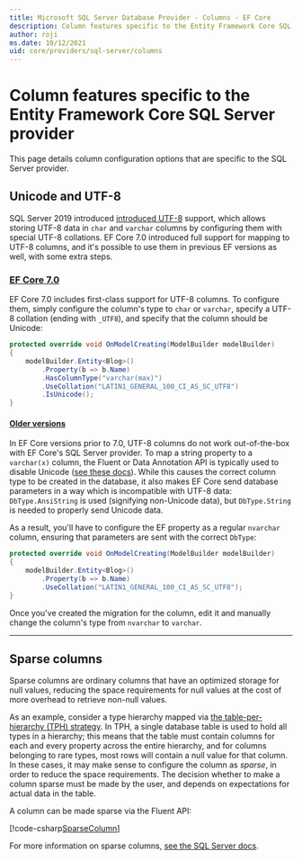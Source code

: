 ```yaml
---
title: Microsoft SQL Server Database Provider - Columns - EF Core
description: Column features specific to the Entity Framework Core SQL Server provider
author: roji
ms.date: 10/12/2021
uid: core/providers/sql-server/columns
---
```

# Column features specific to the Entity Framework Core SQL Server provider

This page details column configuration options that are specific to the SQL Server provider.

## Unicode and UTF-8

SQL Server 2019 introduced [introduced UTF-8](/sql/relational-databases/collations/collation-and-unicode-support#utf8) support, which allows storing UTF-8 data in `char` and `varchar` columns by configuring them with special UTF-8 collations. EF Core 7.0 introduced full support for mapping to UTF-8 columns, and it's possible to use them in previous EF versions as well, with some extra steps.

### [EF Core 7.0](#tab/ef-core-7)

EF Core 7.0 includes first-class support for UTF-8 columns. To configure them, simply configure the column's type to `char` or `varchar`, specify a UTF-8 collation (ending with `_UTF8`), and specify that the column should be Unicode:

```c#
protected override void OnModelCreating(ModelBuilder modelBuilder)
{
    modelBuilder.Entity<Blog>()
        .Property(b => b.Name)
        .HasColumnType("varchar(max)")
        .UseCollation("LATIN1_GENERAL_100_CI_AS_SC_UTF8")
        .IsUnicode();
}
```

#### [Older versions](#tab/older-versions)

In EF Core versions prior to 7.0, UTF-8 columns do not work out-of-the-box with EF Core's SQL Server provider. To map a string property to a `varchar(x)` column, the Fluent or Data Annotation API is typically used to disable Unicode ([see these docs](xref:core/modeling/entity-properties#unicode)). While this causes the correct column type to be created in the database, it also makes EF Core send database parameters in a way which is incompatible with UTF-8 data: `DbType.AnsiString` is used (signifying non-Unicode data), but `DbType.String` is needed to properly send Unicode data.

As a result, you'll have to configure the EF property as a regular `nvarchar` column, ensuring that parameters are sent with the correct `DbType`:

```c#
protected override void OnModelCreating(ModelBuilder modelBuilder)
{
    modelBuilder.Entity<Blog>()
        .Property(b => b.Name)
        .UseCollation("LATIN1_GENERAL_100_CI_AS_SC_UTF8");
}
```

Once you've created the migration for the column, edit it and manually change the column's type from `nvarchar` to `varchar`.

***

## Sparse columns

Sparse columns are ordinary columns that have an optimized storage for null values, reducing the space requirements for null values at the cost of more overhead to retrieve non-null values.

As an example, consider a type hierarchy mapped via [the table-per-hierarchy (TPH) strategy](xref:core/modeling/inheritance#table-per-hierarchy-and-discriminator-configuration). In TPH, a single database table is used to hold all types in a hierarchy; this means that the table must contain columns for each and every property across the entire hierarchy, and for columns belonging to rare types, most rows will contain a null value for that column. In these cases, it may make sense to configure the column as *sparse*, in order to reduce the space requirements. The decision whether to make a column sparse must be made by the user, and depends on expectations for actual data in the table.

A column can be made sparse via the Fluent API:

[!code-csharp[SparseColumn](../../../../samples/core/SqlServer/Columns/SparseColumnContext.cs?name=SparseColumn&highlight=5)]

For more information on sparse columns, [see the SQL Server docs](/sql/relational-databases/tables/use-sparse-columns).
